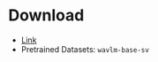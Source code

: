 # Download

- [Link](https://huggingface.co/microsoft/wavlm-base-sv/tree/main)
- Pretrained Datasets: `wavlm-base-sv`
